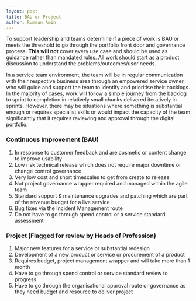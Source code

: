 ```yaml
---
layout: post
title: BAU or Project
author: Rumman Amin
---
```


To support leadership and teams determine if a piece of work is BAU or meets the threshold to go through the portfolio front door and governance process. **This will not** cover every use case and should be used as guidance rather than mandated rules. All work should start as a product discussion to understand the problems/outcomes/user needs.

In a service team environment, the team will be in regular communication with their respective business area through an empowered service owner who will guide and support the team to identify and prioritise their backlogs. In the majority of cases, work will follow a simple journey from the backlog to sprint to completion in relatively small chunks delivered iteratively in sprints. However, there may be situations where something is substantial enough or requires specialist skills or would impact the capacity of the team significantly that it requires reviewing and approval through the digital portfolio.

### Continuous Improvement (BAU)

1. In response to customer feedback and are cosmetic or content change to improve usability
2. Low risk technical release which does not require major downtime or change control governance
3. Very low cost and short timescales to get from create to release
4. Not project governance wrapper required and managed within the agile team
5. Standard support & maintenance upgrades and patching which are part of the revenue budget for a live service
6. Bug fixes via the Incident Management route
7. Do not have to go through spend control or a service standard assessment

### Project (Flagged for review by Heads of Profession)

1. Major new features for a service or substantial redesign
2. Development of a new product or service or procurement of a product
3. Requires budget, project management wrapper and will take more than 1 month
4. Have to go through spend control or service standard review to progress
5. Have to go through the organisational approval route or governance as they need budget and resource to deliver project

